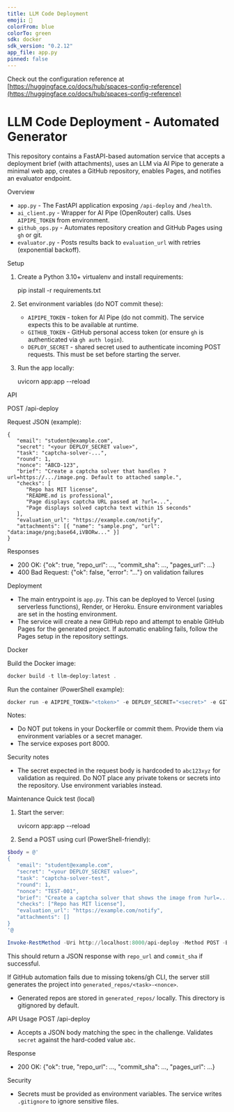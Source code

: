 ```yaml
---
title: LLM Code Deployment
emoji: 🚀
colorFrom: blue
colorTo: green
sdk: docker
sdk_version: "0.2.12"
app_file: app.py
pinned: false
---
```


Check out the configuration reference at [https://huggingface.co/docs/hub/spaces-config-reference](https://huggingface.co/docs/hub/spaces-config-reference)



# LLM Code Deployment - Automated Generator

This repository contains a FastAPI-based automation service that accepts a deployment brief (with attachments), uses an LLM via AI Pipe to generate a minimal web app, creates a GitHub repository, enables Pages, and notifies an evaluator endpoint.

Overview
- `app.py` - The FastAPI application exposing `/api-deploy` and `/health`.
- `ai_client.py` - Wrapper for AI Pipe (OpenRouter) calls. Uses `AIPIPE_TOKEN` from environment.
- `github_ops.py` - Automates repository creation and GitHub Pages using `gh` or git.
- `evaluator.py` - Posts results back to `evaluation_url` with retries (exponential backoff).

Setup

1. Create a Python 3.10+ virtualenv and install requirements:

   pip install -r requirements.txt

2. Set environment variables (do NOT commit these):

   - `AIPIPE_TOKEN` - token for AI Pipe (do not commit). The service expects this to be available at runtime.
   - `GITHUB_TOKEN` - GitHub personal access token (or ensure `gh` is authenticated via `gh auth login`).
   - `DEPLOY_SECRET` - shared secret used to authenticate incoming POST requests. This must be set before starting the server.

3. Run the app locally:

   uvicorn app:app --reload

API

POST /api-deploy

Request JSON (example):

```
{
   "email": "student@example.com",
   "secret": "<your DEPLOY_SECRET value>",
   "task": "captcha-solver-...",
   "round": 1,
   "nonce": "ABCD-123",
   "brief": "Create a captcha solver that handles ?url=https://.../image.png. Default to attached sample.",
   "checks": [
      "Repo has MIT license",
      "README.md is professional",
      "Page displays captcha URL passed at ?url=...",
      "Page displays solved captcha text within 15 seconds"
   ],
   "evaluation_url": "https://example.com/notify",
   "attachments": [{ "name": "sample.png", "url": "data:image/png;base64,iVBORw..." }]
}
```

Responses
- 200 OK: {"ok": true, "repo_url": ..., "commit_sha": ..., "pages_url": ...}
- 400 Bad Request: {"ok": false, "error": "..."} on validation failures

Deployment

- The main entrypoint is `app.py`. This can be deployed to Vercel (using serverless functions), Render, or Heroku. Ensure environment variables are set in the hosting environment.
- The service will create a new GitHub repo and attempt to enable GitHub Pages for the generated project. If automatic enabling fails, follow the Pages setup in the repository settings.

Docker

Build the Docker image:

```powershell
docker build -t llm-deploy:latest .
```

Run the container (PowerShell example):

```powershell
docker run -e AIPIPE_TOKEN="<token>" -e DEPLOY_SECRET="<secret>" -e GITHUB_TOKEN="<token>" -p 8000:8000 llm-deploy:latest
```

Notes:
- Do NOT put tokens in your Dockerfile or commit them. Provide them via environment variables or a secret manager.
- The service exposes port 8000.

Security notes

- The secret expected in the request body is hardcoded to `abc123xyz` for validation as required. Do NOT place any private tokens or secrets into the repository. Use environment variables instead.

Maintenance
Quick test (local)

1. Start the server:

    uvicorn app:app --reload

2. Send a POST using curl (PowerShell-friendly):

```powershell
$body = @'
{
   "email": "student@example.com",
   "secret": "<your DEPLOY_SECRET value>",
   "task": "captcha-solver-test",
   "round": 1,
   "nonce": "TEST-001",
   "brief": "Create a captcha solver that shows the image from ?url=... and solves it.",
   "checks": ["Repo has MIT license"],
   "evaluation_url": "https://example.com/notify",
   "attachments": []
}
'@

Invoke-RestMethod -Uri http://localhost:8000/api-deploy -Method POST -Body $body -ContentType 'application/json'
```

This should return a JSON response with `repo_url` and `commit_sha` if successful.

If GitHub automation fails due to missing tokens/gh CLI, the server still generates the project into `generated_repos/<task>-<nonce>`.


- Generated repos are stored in `generated_repos/` locally. This directory is gitignored by default.


API Usage
POST /api-deploy
- Accepts a JSON body matching the spec in the challenge. Validates `secret` against the hard-coded value `abc`.

Response
- 200 OK: {"ok": true, "repo_url": ..., "commit_sha": ..., "pages_url": ...}

Security
- Secrets must be provided as environment variables. The service writes `.gitignore` to ignore sensitive files.


